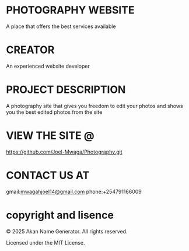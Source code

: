 # PHOTOGRAPHY WEBSITE
A place that offers the best services available

# CREATOR
An experienced website developer 

# PROJECT DESCRIPTION
A photography site that gives you freedom to edit your photos and shows you the best edited photos from the site 

# VIEW THE SITE @
https://github.com/Joel-Mwaga/Photography.git

# CONTACT US AT
gmail:mwagahjoel14@gmail.com
phone:+254791166009

# copyright and lisence
<p>&copy; 2025 Akan Name Generator. All rights reserved.</p>
Licensed under the MIT License.

